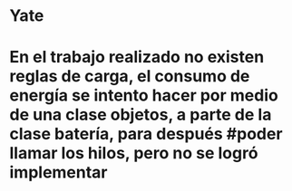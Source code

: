 # Yate
#



# En el trabajo realizado no existen reglas de carga, el consumo de energía se intento hacer por medio de una clase objetos, a parte de la clase batería, para después #poder llamar los hilos, pero no se logró implementar 
